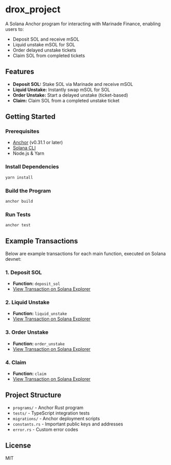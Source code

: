 # drox_project

A Solana Anchor program for interacting with Marinade Finance, enabling users to:
- Deposit SOL and receive mSOL
- Liquid unstake mSOL for SOL
- Order delayed unstake tickets
- Claim SOL from completed tickets

## Features
- **Deposit SOL:** Stake SOL via Marinade and receive mSOL
- **Liquid Unstake:** Instantly swap mSOL for SOL
- **Order Unstake:** Start a delayed unstake (ticket-based)
- **Claim:** Claim SOL from a completed unstake ticket

## Getting Started

### Prerequisites
- [Anchor](https://book.anchor-lang.com/chapter_2/installation.html) (v0.31.1 or later)
- [Solana CLI](https://docs.solana.com/cli/install-solana-cli-tools)
- Node.js & Yarn

### Install Dependencies
```sh
yarn install
```

### Build the Program
```sh
anchor build
```

### Run Tests
```sh
anchor test
```

## Example Transactions

Below are example transactions for each main function, executed on Solana devnet:

### 1. Deposit SOL
- **Function:** `deposit_sol`
- [View Transaction on Solana Explorer](https://explorer.solana.com/tx/3tSVN3T93LWxdPwJ36xWFJHCLGmwmcHzSWCk4hosdpEkirVgmCjjqwjszRC53rfsvtPwretDMtkMY19PeBAHmo1K?cluster=devnet)

### 2. Liquid Unstake
- **Function:** `liquid_unstake`
- [View Transaction on Solana Explorer](https://explorer.solana.com/tx/32N42gf1z8yooQ3LXSUkr3mgSgdXjFDxGJNrR4uhPqGZ8zRQ7UEDokEDyjxFXG1ZsWB8iAeJtvjFCNDtnvLin5hh?cluster=devnet)

### 3. Order Unstake
- **Function:** `order_unstake`
- [View Transaction on Solana Explorer](https://explorer.solana.com/tx/5qjY3CocFfU91a8S5QKnDrGG3usNteNP3JBf5LYoLqbGz2vyMDmq4g9izpngajS4c2Ea2aX9og4NNK2Jo5AWwrnL?cluster=devnet)

### 4. Claim
- **Function:** `claim`
- [View Transaction on Solana Explorer](https://explorer.solana.com/tx/3n1q6xe8pQ7PdUWfT2nYPHoFXNFyeyQnFrF7b4KuxK6H55MamQXjyHRL4Y1mHdoJG5EgTGvj59TjMxBPb3ehoShW?cluster=devnet)

## Project Structure
- `programs/` - Anchor Rust program
- `tests/` - TypeScript integration tests
- `migrations/` - Anchor deployment scripts
- `constants.rs` - Important public keys and addresses
- `error.rs` - Custom error codes

## License
MIT
